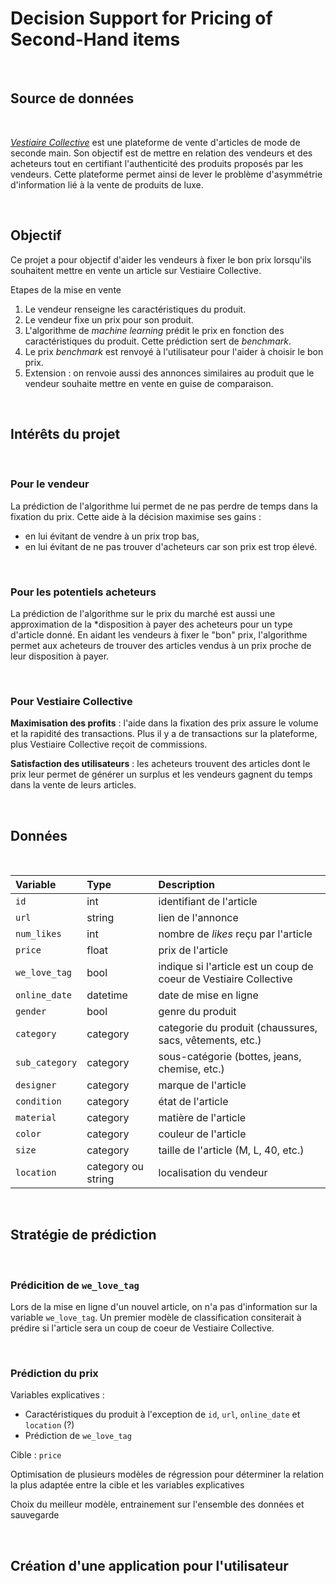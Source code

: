 # Decision Support for Pricing of Second-Hand items

<br/>

## Source de données

<br/>

[*Vestiaire Collective*](https://fr.vestiairecollective.com/) est une plateforme de vente d'articles de mode de seconde main. Son objectif est de mettre en relation des vendeurs et des acheteurs tout en certifiant l'authenticité des produits proposés par les vendeurs. Cette plateforme permet ainsi de lever le problème d'asymmétrie d'information lié à la vente de produits de luxe.

<br/>

## Objectif 

Ce projet a pour objectif d'aider les vendeurs à fixer le bon prix lorsqu'ils souhaitent mettre en vente un article sur Vestiaire Collective.

Etapes de la mise en vente
1. Le vendeur renseigne les caractéristiques du produit.
2. Le vendeur fixe un prix pour son produit.
3. L'algorithme de *machine learning* prédit le prix en fonction des caractéristiques du produit. Cette prédiction sert de *benchmark*.
4. Le prix *benchmark* est renvoyé à l'utilisateur pour l'aider à choisir le bon prix. 
5. Extension : on renvoie aussi des annonces similaires au produit que le vendeur souhaite mettre en vente en guise de comparaison.

<br/>

## Intérêts du projet

<br/>

### Pour le vendeur 

La prédiction de l'algorithme lui permet de ne pas perdre de temps dans la fixation du prix. Cette aide à la décision maximise ses gains :
- en lui évitant de vendre à un prix trop bas, 
- en lui évitant de ne pas trouver d'acheteurs car son prix est trop élevé.

<br/>

### Pour les potentiels acheteurs

La prédiction de l'algorithme sur le prix du marché est aussi une approximation de la *disposition à payer des acheteurs pour un type d'article donné. En aidant les vendeurs à fixer le "bon" prix, l'algorithme permet aux acheteurs de trouver des articles vendus à un prix proche de leur disposition à payer.

<br/>

### Pour Vestiaire Collective 

**Maximisation des profits** : l'aide dans la fixation des prix assure le volume et la rapidité des transactions. Plus il y a de transactions sur la plateforme, plus Vestiaire Collective reçoit de commissions.

**Satisfaction des utilisateurs** : les acheteurs trouvent des articles dont le prix leur permet de générer un surplus et les vendeurs gagnent du temps dans la vente de leurs articles.

<br/>

## Données 

<br/>

| Variable   |      Type      | Description    |
|:---------- |:------------- |:------------- |
| `id`         |  int        | identifiant de l'article               | 
| `url`        |   string    | lien de l'annonce               | 
| `num_likes`   | int  | nombre de *likes* reçu par l'article               | 
| `price` | float | prix de l'article |
| `we_love_tag` | bool | indique si l'article est un coup de coeur de Vestiaire Collective |
| `online_date` | datetime | date de mise en ligne | 
| `gender` | bool | genre du produit | 
| `category` | category | categorie du produit (chaussures, sacs, vêtements, etc.) | 
|  `sub_category` | category | sous-catégorie (bottes, jeans, chemise, etc.) | 
| `designer` | category | marque de l'article | 
| `condition` | category | état de l'article |
| `material` | category | matière de l'article | 
| `color` | category | couleur de l'article | 
| `size` | category | taille de l'article (M, L, 40, etc.) | 
| `location` | category ou string | localisation du vendeur | 

<br/>

## Stratégie de prédiction 

<br/> 

### Prédicition de `we_love_tag`

Lors de la mise en ligne d'un nouvel article, on n'a pas d'information sur la variable `we_love_tag`. Un premier modèle de classification consiterait à prédire si l'article sera un coup de coeur de Vestiaire Collective.

<br/>

### Prédiction du prix

Variables explicatives :

- Caractéristiques du produit à l'exception de `id`, `url`, `online_date` et `location` (?) 
- Prédiction de `we_love_tag` 

Cible : `price` 

Optimisation de plusieurs modèles de régression pour déterminer la relation la plus adaptée entre la cible et les variables explicatives

Choix du meilleur modèle, entrainement sur l'ensemble des données et sauvegarde

<br/>

## Création d'une application pour l'utilisateur 

